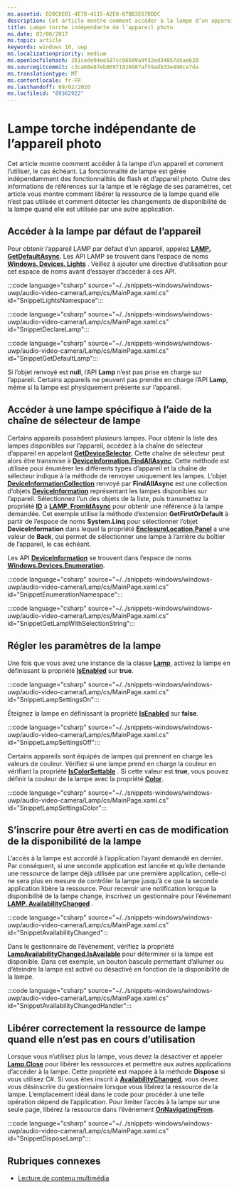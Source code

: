 ```yaml
---
ms.assetid: D20C8E01-4E78-4115-A2E8-07BB3E67DDDC
description: Cet article montre comment accéder à la lampe d’un appareil et comment l’utiliser, le cas échéant. La fonctionnalité de lampe est gérée indépendamment des fonctionnalités de flash et d’appareil photo.
title: Lampe torche indépendante de l’appareil photo
ms.date: 02/08/2017
ms.topic: article
keywords: windows 10, uwp
ms.localizationpriority: medium
ms.openlocfilehash: 281cede94ee587cc86509a9f32ed34857a5ae620
ms.sourcegitcommit: c3ca68e87eb06971826087af59adb33e490ce7da
ms.translationtype: MT
ms.contentlocale: fr-FR
ms.lasthandoff: 09/02/2020
ms.locfileid: "89362922"
---
```

# <a name="camera-independent-flashlight"></a>Lampe torche indépendante de l’appareil photo



Cet article montre comment accéder à la lampe d’un appareil et comment l’utiliser, le cas échéant. La fonctionnalité de lampe est gérée indépendamment des fonctionnalités de flash et d’appareil photo. Outre des informations de références sur la lampe et le réglage de ses paramètres, cet article vous montre comment libérer la ressource de la lampe quand elle n’est pas utilisée et comment détecter les changements de disponibilité de la lampe quand elle est utilisée par une autre application.

## <a name="get-the-devices-default-lamp"></a>Accéder à la lampe par défaut de l’appareil

Pour obtenir l’appareil LAMP par défaut d’un appareil, appelez [**LAMP. GetDefaultAsync**](/uwp/api/windows.devices.lights.lamp.getdefaultasync). Les API LAMP se trouvent dans l’espace de noms [**Windows. Devices. Lights**](/uwp/api/Windows.Devices.Lights) . Veillez à ajouter une directive d’utilisation pour cet espace de noms avant d’essayer d’accéder à ces API.

:::code language="csharp" source="~/../snippets-windows/windows-uwp/audio-video-camera/Lamp/cs/MainPage.xaml.cs" id="SnippetLightsNamespace":::


:::code language="csharp" source="~/../snippets-windows/windows-uwp/audio-video-camera/Lamp/cs/MainPage.xaml.cs" id="SnippetDeclareLamp":::


:::code language="csharp" source="~/../snippets-windows/windows-uwp/audio-video-camera/Lamp/cs/MainPage.xaml.cs" id="SnippetGetDefaultLamp":::

Si l’objet renvoyé est **null**, l’API **Lamp** n’est pas prise en charge sur l’appareil. Certains appareils ne peuvent pas prendre en charge l’API **Lamp**, même si la lampe est physiquement présente sur l’appareil.

## <a name="get-a-specific-lamp-using-the-lamp-selector-string"></a>Accéder à une lampe spécifique à l’aide de la chaîne de sélecteur de lampe

Certains appareils possèdent plusieurs lampes. Pour obtenir la liste des lampes disponibles sur l’appareil, accédez à la chaîne de sélecteur d’appareil en appelant [**GetDeviceSelector**](/uwp/api/windows.devices.lights.lamp.getdeviceselector). Cette chaîne de sélecteur peut alors être transmise à [**DeviceInformation.FindAllAsync**](/uwp/api/windows.devices.enumeration.deviceinformation.findallasync). Cette méthode est utilisée pour énumérer les différents types d’appareil et la chaîne de sélecteur indique à la méthode de renvoyer uniquement les lampes. L’objet [**DeviceInformationCollection**](/uwp/api/Windows.Devices.Enumeration.DeviceInformationCollection) renvoyé par **FindAllAsync** est une collection d’objets [**DeviceInformation**](/uwp/api/Windows.Devices.Enumeration.DeviceInformation) représentant les lampes disponibles sur l’appareil. Sélectionnez l’un des objets de la liste, puis transmettez la propriété [**ID**](/uwp/api/windows.devices.enumeration.deviceinformation.id) à [**LAMP. FromIdAsync**](/uwp/api/windows.devices.lights.lamp.fromidasync) pour obtenir une référence à la lampe demandée. Cet exemple utilise la méthode d’extension **GetFirstOrDefault** à partir de l’espace de noms **System.Linq** pour sélectionner l’objet **DeviceInformation** dans lequel la propriété [**EnclosureLocation.Panel**](/uwp/api/windows.devices.enumeration.enclosurelocation.panel) a une valeur de **Back**, qui permet de sélectionner une lampe à l’arrière du boîtier de l’appareil, le cas échéant.

Les API [**DeviceInformation**](/uwp/api/Windows.Devices.Enumeration.DeviceInformation) se trouvent dans l’espace de noms [**Windows.Devices.Enumeration**](/uwp/api/Windows.Devices.Enumeration).

:::code language="csharp" source="~/../snippets-windows/windows-uwp/audio-video-camera/Lamp/cs/MainPage.xaml.cs" id="SnippetEnumerationNamespace":::

:::code language="csharp" source="~/../snippets-windows/windows-uwp/audio-video-camera/Lamp/cs/MainPage.xaml.cs" id="SnippetGetLampWithSelectionString":::

## <a name="adjust-lamp-settings"></a>Régler les paramètres de la lampe

Une fois que vous avez une instance de la classe [**Lamp**](/uwp/api/Windows.Devices.Lights.Lamp), activez la lampe en définissant la propriété [**IsEnabled**](/uwp/api/windows.devices.lights.lamp.isenabled) sur **true**.

:::code language="csharp" source="~/../snippets-windows/windows-uwp/audio-video-camera/Lamp/cs/MainPage.xaml.cs" id="SnippetLampSettingsOn":::

Éteignez la lampe en définissant la propriété [**IsEnabled**](/uwp/api/windows.devices.lights.lamp.isenabled) sur **false**.

:::code language="csharp" source="~/../snippets-windows/windows-uwp/audio-video-camera/Lamp/cs/MainPage.xaml.cs" id="SnippetLampSettingsOff":::

Certains appareils sont équipés de lampes qui prennent en charge les valeurs de couleur. Vérifiez si une lampe prend en charge la couleur en vérifiant la propriété [**IsColorSettable**](/uwp/api/windows.devices.lights.lamp.iscolorsettable) . Si cette valeur est **true**, vous pouvez définir la couleur de la lampe avec la propriété [**Color**](/uwp/api/windows.devices.lights.lamp.color).

:::code language="csharp" source="~/../snippets-windows/windows-uwp/audio-video-camera/Lamp/cs/MainPage.xaml.cs" id="SnippetLampSettingsColor":::

## <a name="register-to-be-notified-if-the-lamp-availability-changes"></a>S’inscrire pour être averti en cas de modification de la disponibilité de la lampe

L’accès à la lampe est accordé à l’application l’ayant demandé en dernier. Par conséquent, si une seconde application est lancée et qu’elle demande une ressource de lampe déjà utilisée par une première application, celle-ci ne sera plus en mesure de contrôler la lampe jusqu’à ce que la seconde application libère la ressource. Pour recevoir une notification lorsque la disponibilité de la lampe change, inscrivez un gestionnaire pour l’événement [**LAMP. AvailabilityChanged**](/uwp/api/windows.devices.lights.lamp.availabilitychanged) .

:::code language="csharp" source="~/../snippets-windows/windows-uwp/audio-video-camera/Lamp/cs/MainPage.xaml.cs" id="SnippetAvailabilityChanged":::

Dans le gestionnaire de l’événement, vérifiez la propriété [**LampAvailabilityChanged.IsAvailable**](/uwp/api/windows.devices.lights.lampavailabilitychangedeventargs.isavailable) pour déterminer si la lampe est disponible. Dans cet exemple, un bouton bascule permettant d’allumer ou d’éteindre la lampe est activé ou désactivé en fonction de la disponibilité de la lampe.

:::code language="csharp" source="~/../snippets-windows/windows-uwp/audio-video-camera/Lamp/cs/MainPage.xaml.cs" id="SnippetAvailabilityChangedHandler":::

## <a name="properly-dispose-of-the-lamp-resource-when-not-in-use"></a>Libérer correctement la ressource de lampe quand elle n’est pas en cours d’utilisation

Lorsque vous n’utilisez plus la lampe, vous devez la désactiver et appeler [**Lamp.Close**](/uwp/api/windows.devices.lights.lamp.close) pour libérer les ressources et permettre aux autres applications d’accéder à la lampe. Cette propriété est mappée à la méthode **Dispose** si vous utilisez C#. Si vous êtes inscrit à [**AvailabilityChanged**](/uwp/api/windows.devices.lights.lamp.availabilitychanged), vous devez vous désinscrire du gestionnaire lorsque vous libérez la ressource de la lampe. L’emplacement idéal dans le code pour procéder à une telle opération dépend de l’application. Pour limiter l’accès à la lampe sur une seule page, libérez la ressource dans l’événement [**OnNavigatingFrom**](/uwp/api/windows.ui.xaml.controls.page.onnavigatingfrom).

:::code language="csharp" source="~/../snippets-windows/windows-uwp/audio-video-camera/Lamp/cs/MainPage.xaml.cs" id="SnippetDisposeLamp":::

## <a name="related-topics"></a>Rubriques connexes
- [Lecture de contenu multimédia](media-playback.md)

 
